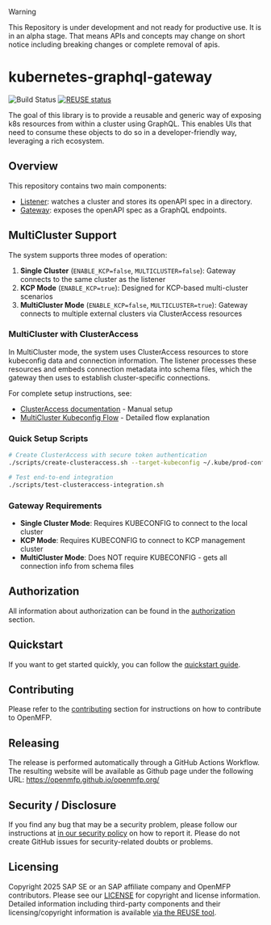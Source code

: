 > [!WARNING]
> This Repository is under development and not ready for productive use. It is in an alpha stage. That means APIs and concepts may change on short notice including breaking changes or complete removal of apis.

# kubernetes-graphql-gateway

![Build Status](https://github.com/openmfp/kubernetes-graphql-gateway/actions/workflows/pipeline.yml/badge.svg)
[![REUSE status](
https://api.reuse.software/badge/github.com/openmfp/kubernetes-graphql-gateway)](https://api.reuse.software/info/github.com/openmfp/kubernetes-graphql-gateway)

The goal of this library is to provide a reusable and generic way of exposing k8s resources from within a cluster using GraphQL.
This enables UIs that need to consume these objects to do so in a developer-friendly way, leveraging a rich ecosystem.

## Overview

This repository contains two main components:
- [Listener](./docs/listener.md): watches a cluster and stores its openAPI spec in a directory.
- [Gateway](./docs/gateway.md): exposes the openAPI spec as a GraphQL endpoints.

## MultiCluster Support

The system supports three modes of operation:

1. **Single Cluster** (`ENABLE_KCP=false`, `MULTICLUSTER=false`): Gateway connects to the same cluster as the listener
2. **KCP Mode** (`ENABLE_KCP=true`): Designed for KCP-based multi-cluster scenarios  
3. **MultiCluster Mode** (`ENABLE_KCP=false`, `MULTICLUSTER=true`): Gateway connects to multiple external clusters via ClusterAccess resources

### MultiCluster with ClusterAccess

In MultiCluster mode, the system uses ClusterAccess resources to store kubeconfig data and connection information. The listener processes these resources and embeds connection metadata into schema files, which the gateway then uses to establish cluster-specific connections.

For complete setup instructions, see:
- [ClusterAccess documentation](./docs/clusteraccess.md) - Manual setup
- [MultiCluster Kubeconfig Flow](./docs/multicluster-kubeconfig-flow.md) - Detailed flow explanation

### Quick Setup Scripts

```bash
# Create ClusterAccess with secure token authentication  
./scripts/create-clusteraccess.sh --target-kubeconfig ~/.kube/prod-config

# Test end-to-end integration
./scripts/test-clusteraccess-integration.sh
```

### Gateway Requirements

- **Single Cluster Mode**: Requires KUBECONFIG to connect to the local cluster
- **KCP Mode**: Requires KUBECONFIG to connect to KCP management cluster  
- **MultiCluster Mode**: Does NOT require KUBECONFIG - gets all connection info from schema files

## Authorization

All information about authorization can be found in the [authorization](./docs/authorization.md) section.

## Quickstart

If you want to get started quickly, you can follow the [quickstart guide](./docs/quickstart.md).

## Contributing
Please refer to the [contributing](./docs/contributing.md) section for instructions on how to contribute to OpenMFP.

## Releasing

The release is performed automatically through a GitHub Actions Workflow. The resulting website will be available as Github page under the following URL: https://openmfp.github.io/openmfp.org/

## Security / Disclosure

If you find any bug that may be a security problem, please follow our instructions at [in our security policy](https://github.com/openmfp/openmfp.org/security/policy) on how to report it. Please do not create GitHub issues for security-related doubts or problems.

## Licensing

Copyright 2025 SAP SE or an SAP affiliate company and OpenMFP contributors. Please see our [LICENSE](LICENSE) for copyright and license information. Detailed information including third-party components and their licensing/copyright information is available [via the REUSE tool](https://api.reuse.software/info/github.com/openmfp/openmfp.org).
